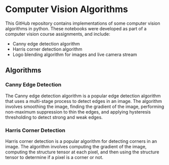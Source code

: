 # Computer Vision Algorithms

This GitHub repository contains implementations of some computer vision algorithms in python. These notebooks were developed as part of a computer vision course assignments, and include:

- Canny edge detection algorithm
- Harris corner detection algorithm
- Logo blending algorithm for images and live camera stream 


## Algorithms

### Canny Edge Detection

The Canny edge detection algorithm is a popular edge detection algorithm that uses a multi-stage process to detect edges in an image. The algorithm involves smoothing the image, finding the gradient of the image, performing non-maximum suppression to thin the edges, and applying hysteresis thresholding to detect strong and weak edges.

### Harris Corner Detection

Harris corner detection is a popular algorithm for detecting corners in an image. The algorithm involves computing the gradient of the image, computing the structure tensor at each pixel, and then using the structure tensor to determine if a pixel is a corner or not.
